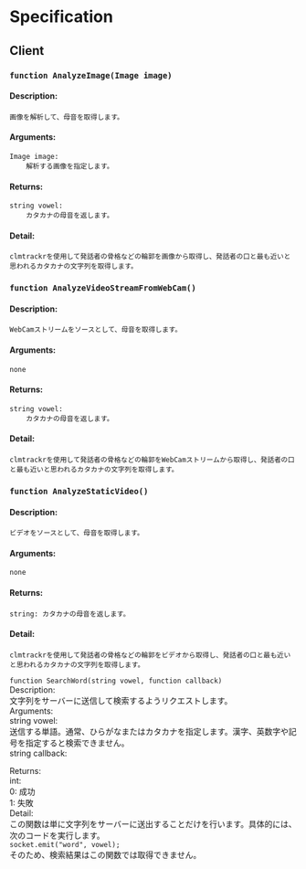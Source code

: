 Specification
===
  
## Client
### `function AnalyzeImage(Image image)`  
#### Description:  
    画像を解析して、母音を取得します。  
#### Arguments:  
    Image image:  
        解析する画像を指定します。  
#### Returns:  
    string vowel:  
        カタカナの母音を返します。  
#### Detail:  
    clmtrackrを使用して発話者の骨格などの輪郭を画像から取得し、発話者の口と最も近いと思われるカタカナの文字列を取得します。  
  
### `function AnalyzeVideoStreamFromWebCam()`  
#### Description:  
    WebCamストリームをソースとして、母音を取得します。  
#### Arguments:  
    none  
#### Returns:  
    string vowel:  
        カタカナの母音を返します。  
#### Detail:  
    clmtrackrを使用して発話者の骨格などの輪郭をWebCamストリームから取得し、発話者の口と最も近いと思われるカタカナの文字列を取得します。  
  
### `function AnalyzeStaticVideo()`  
#### Description:  
    ビデオをソースとして、母音を取得します。  
#### Arguments:  
    none  
#### Returns:  
    string: カタカナの母音を返します。  
#### Detail:  
    clmtrackrを使用して発話者の骨格などの輪郭をビデオから取得し、発話者の口と最も近いと思われるカタカナの文字列を取得します。  
  
`function SearchWord(string vowel, function callback)`  
Description:  
    文字列をサーバーに送信して検索するようリクエストします。  
Arguments:  
    string vowel:  
        送信する単語。通常、ひらがなまたはカタカナを指定します。漢字、英数字や記号を指定すると検索できません。  
    string callback:
    
Returns:  
    int:  
        0: 成功  
        1: 失敗  
Detail:  
    この関数は単に文字列をサーバーに送出することだけを行います。具体的には、次のコードを実行します。  
`socket.emit("word", vowel);`  
    そのため、検索結果はこの関数では取得できません。  
